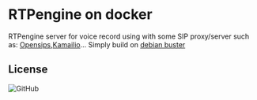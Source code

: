 # RTPengine on docker
RTPengine server for voice record using with some SIP proxy/server such as: [Opensips](https://www.opensips.org/),[Kamailio](https://www.kamailio.org/w/)...
Simply build on [debian buster](https://www.debian.org/releases/buster/)


## License
![GitHub](https://img.shields.io/github/license/t7hm1/rtpengine-docker?style=flat-square)
